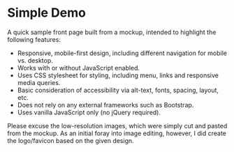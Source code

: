 # Simple Demo
A quick sample front page built from a mockup, intended to highlight the
following features:
* Responsive, mobile-first design, including different navigation for mobile
  vs. desktop. 
* Works with or without JavaScript enabled.
* Uses CSS stylesheet for styling, including menu, links and responsive media queries.
* Basic consideration of accessibility via alt-text, fonts, spacing, layout,
  etc.
* Does not rely on any external frameworks such as Bootstrap.
* Uses vanilla JavaScript only (no jQuery required). 

Please excuse the low-resolution images, which were simply cut and pasted from the
mockup. As an initial foray into image editing, however, I did create the logo/favicon
based on the given design.
